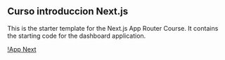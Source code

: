 ## Curso introduccion Next.js

This is the starter template for the Next.js App Router Course. It contains the starting code for the dashboard application.

[!App Next]("image.png")
